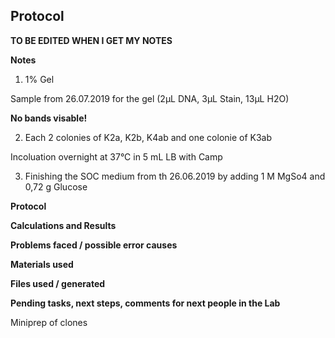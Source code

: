﻿---
aimtask: Preparation of Media  
protocol: 
date: 2019-07-27 
participants: Lisa Vogg, Eva Neugebauer
---  

## Protocol 

**TO BE EDITED WHEN I GET MY NOTES**

  

**Notes**

1. 1% Gel

Sample from 26.07.2019 for the gel (2µL DNA, 3µL Stain, 13µL H2O)

**No bands visable!**

2. Each 2 colonies of K2a, K2b, K4ab and one colonie of K3ab

Incoluation overnight at 37°C in 5 mL LB with Camp

3. Finishing the SOC medium from th 26.06.2019 by adding 1 M MgSo4 and 0,72 g Glucose

  

  

  

  

  

**Protocol**

  

  

  
**Calculations and Results**

  

  

**Problems faced / possible error causes**

  

  

  

**Materials used**

  

  

  

**Files used / generated**

  

  

  

  

**Pending tasks, next steps, comments for next people in the Lab**

Miniprep of clones
